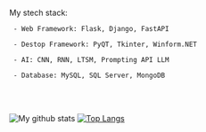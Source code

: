 <br>
  My stech stack:
  
     - Web Framework: Flask, Django, FastAPI
     
     - Destop Framework: PyQT, Tkinter, Winform.NET
     
     - AI: CNN, RNN, LTSM, Prompting API LLM
     
     - Database: MySQL, SQL Server, MongoDB
</br>

<br>

![My github stats](https://github-readme-stats.vercel.app/api?username=lcmd65&show_icons=true&theme=radical&count_private=false&hide=issues&include_all_commits=false)
[![Top Langs](https://github-readme-stats.vercel.app/api/top-langs/?username=lcmd65&layout=compact&theme=radical)](https://github.com/lcmd65/github-readme-stats)

</br>
